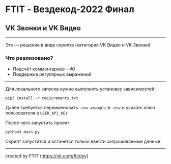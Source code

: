 # FTIT - Вездекод-2022 Финал

## VK Звонки и VK Видео

----

Это — решение в виде скрипта (категория VK Видео и VK Звонки)

### Что реализовано?  
- Подсчёт комментариев - *40*
- Поддержка регулярных выражений

---


Для локального запуска нужно выполнить установку зависимостей: 
```
pip3 install -r requirements.txt
```

Далее требуется переименовать ```.env.example``` в ```.env``` и указать ключ пользователя в ```USER_API_KEY```

После чего запустить проект

```
python3 main.py
```

Скрипт запустится и останется только ввести запрашиваемые данные

--- 
  
created by FTIT (https://vk.com/ftitdev)
